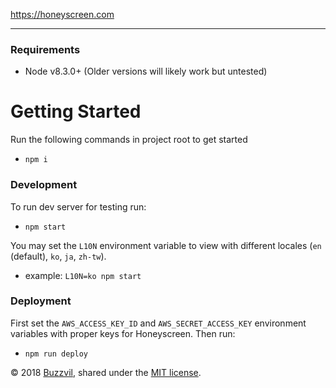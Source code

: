 https://honeyscreen.com

---

### Requirements

*   Node v8.3.0+ (Older versions will likely work but untested)

# Getting Started

Run the following commands in project root to get started

*   `npm i`

### Development

To run dev server for testing run:

*   `npm start`

You may set the `L10N` environment variable to view with different locales (`en` (default), `ko`, `ja`, `zh-tw`).

*   example: `L10N=ko npm start`

### Deployment

First set the `AWS_ACCESS_KEY_ID` and `AWS_SECRET_ACCESS_KEY` environment variables with proper keys for Honeyscreen. Then run:

*   `npm run deploy`

© 2018 [Buzzvil](https://www.buzzvil.com), shared under the [MIT license](https://opensource.org/licenses/MIT).
